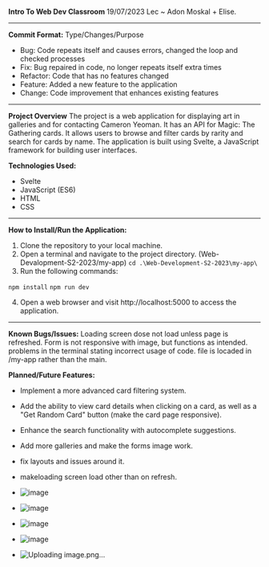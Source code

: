 **Intro To Web Dev Classroom**
19/07/2023
Lec ~ Adon Moskal + Elise.

-----------------------------------------------

**Commit Format:**
Type/Changes/Purpose
- Bug: Code repeats itself and causes errors, changed the loop and checked processes
- Fix: Bug repaired in code, no longer repeats itself extra times
- Refactor: Code that has no features changed
- Feature: Added a new feature to the application
- Change: Code improvement that enhances existing features
-----------------------------------------------

**Project Overview**
The project is a web application for displaying art in galleries and for contacting Cameron Yeoman. It has an API for Magic: The Gathering cards. It allows users to browse and filter cards by rarity and search for cards by name. The application is built using Svelte, a JavaScript framework for building user interfaces.

**Technologies Used:**
- Svelte
- JavaScript (ES6)
- HTML
- CSS

------------------------------------------------
**How to Install/Run the Application:**
1. Clone the repository to your local machine.
2. Open a terminal and navigate to the project directory. (Web-Devalopment-S2-2023/my-app)
   `cd .\Web-Development-S2-2023\my-app\`
4. Run the following commands:


`npm install`
`npm run dev`


4. Open a web browser and visit http://localhost:5000 to access the application.

--------------------------------------------------

**Known Bugs/Issues:**
Loading screen dose not load unless page is refreshed.
Form is not responsive with image, but functions as intended.
problems in the terminal stating incorrect usage of code.
file is locaded in /my-app rather than the main.


**Planned/Future Features:**
- Implement a more advanced card filtering system.
- Add the ability to view card details when clicking on a card, as well as a "Get Random Card" button (make the card page responsive).
- Enhance the search functionality with autocomplete suggestions.
- Add more galleries and make the forms image work.
- fix layouts and issues around it.
- makeloading screen load other than on refresh.

- ![image](https://github.com/ChubbyLobsters/Web-Development-S2-2023/assets/126432615/7aed9842-671d-47d0-a780-61f1ce3cb203)

- ![image](https://github.com/ChubbyLobsters/Web-Development-S2-2023/assets/126432615/0b8f2b50-080e-4e4f-949c-139b0ee386dd)

- ![image](https://github.com/ChubbyLobsters/Web-Development-S2-2023/assets/126432615/f2ecbbc2-af78-4f39-97c3-3268e9c3ae64)

- ![image](https://github.com/ChubbyLobsters/Web-Development-S2-2023/assets/126432615/b23db0ae-ce49-4d3f-a9da-cb40d1bb9e48)

- ![Uploading image.png…]()






